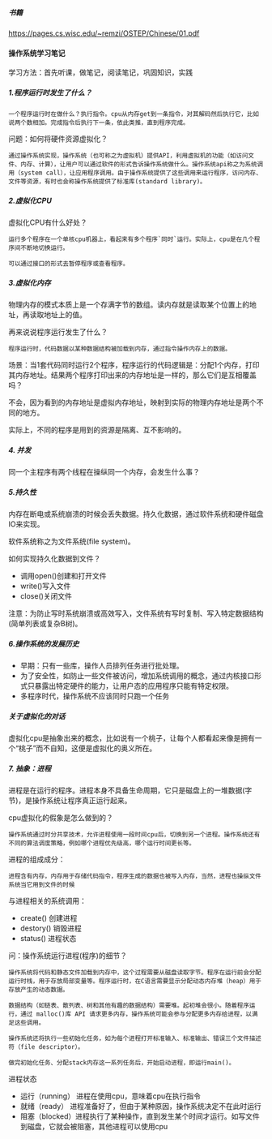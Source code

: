 ##### 书籍
https://pages.cs.wisc.edu/~remzi/OSTEP/Chinese/01.pdf

#### 操作系统学习笔记
学习方法：首先听课，做笔记，阅读笔记，巩固知识，实践

##### 1.程序运行时发生了什么？
```
一个程序运行时在做什么？执行指令。cpu从内存get到一条指令，对其解码然后执行它，比如说两个数相加。完成指令后执行下一条，依此类推，直到程序完成。
```

问题：如何将硬件资源虚拟化？
```
通过操作系统实现，操作系统（也可称之为虚拟机）提供API，利用虚拟机的功能（如访问文件、内存、计算），让用户可以通过软件的形式告诉操作系统做什么。操作系统api称之为系统调用（system call），让应用程序调用。由于操作系统提供了这些调用来运行程序，访问内存、文件等资源，有时也会称操作系统提供了标准库(standard library)。
```
##### 2.虚拟化CPU
虚拟化CPU有什么好处？
```
运行多个程序在一个单核cpu机器上，看起来有多个程序`同时`运行。实际上，cpu是在几个程序间不断地切换运行。

可以通过接口的形式去暂停程序或查看程序。
```
##### 3.虚拟化内存
物理内存的模式本质上是一个存满字节的数组。读内存就是读取某个位置上的地址，再读取地址上的值。

再来说说程序运行发生了什么？
```
程序运行时，代码数据以某种数据结构被加载到内存，通过指令操作内存上的数据。
```

场景：当1套代码同时运行2个程序，程序运行的代码逻辑是：分配1个内存，打印其内存地址。结果两个程序打印出来的内存地址是一样的，那么它们是互相覆盖吗？

不会，因为看到的内存地址是虚拟内存地址，映射到实际的物理内存地址是两个不同的地方。

实际上，不同的程序是用到的资源是隔离、互不影响的。

##### 4. 并发
同一个主程序有两个线程在操纵同一个内存，会发生什么事？

##### 5.持久性
内存在断电或系统崩溃的时候会丢失数据。持久化数据，通过软件系统和硬件磁盘IO来实现。

软件系统称之为文件系统(file system)。

如何实现持久化数据到文件？
- 调用open()创建和打开文件
- write()写入文件
- close()关闭文件

注意：为防止写时系统崩溃或高效写入，文件系统有写时复制、写入特定数据结构(简单列表或复杂B树)。

##### 6.操作系统的发展历史
- 早期：只有一些库，操作人员排列任务进行批处理。
- 为了安全性，如防止一些文件被访问，增加系统调用的概念，通过内核接口形式只暴露出特定硬件的能力，让用户态的应用程序只能有特定权限。
- 多程序时代，操作系统不应该同时只跑一个任务

##### 关于虚拟化的对话
虚拟化cpu是抽象出来的概念，比如说有一个桃子，让每个人都看起来像是拥有一个“桃子”而不自知，这便是虚拟化的奥义所在。

##### 7. 抽象：进程
进程是在运行的程序。进程本身不具备生命周期，它只是磁盘上的一堆数据(字节)，是操作系统让程序真正运行起来。

cpu虚拟化的假象是怎么做到的？
```
操作系统通过时分共享技术，允许进程使用一段时间cpu后，切换到另一个进程。操作系统还有不同的算法调度策略，例如哪个进程优先级高，哪个运行时间更长等。
```

进程的组成成分：
```
进程含有内存，内存用于存储代码指令，程序生成的数据也被写入内存，当然，进程也操纵文件系统当它用到文件的时候
```

与进程相关的系统调用：
- create() 创建进程
- destory() 销毁进程
- status() 进程状态

问：操作系统运行进程(程序)的细节？
```
操作系统将代码和静态文件加载到内存中，这个过程需要从磁盘读取字节。程序在运行前会分配运行时栈，用于存放局部变量等。程序运行时，在C语言需要显示分配动态内存堆（heap）用于存放产生的动态数据。

数据结构（如链表、散列表、树和其他有趣的数据结构）需要堆。起初堆会很小。随着程序运行，通过 malloc()库 API 请求更多内存，操作系统可能会参与分配更多内存给进程，以满足这些调用。

操作系统还将执行一些初始化任务，如为每个进程打开标准输入、标准输出、错误三个文件描述符（file descriptor）。

做完初始化任务、分配stack内存这一系列任务后，开始启动进程，即运行main()。
```

进程状态
- 运行（running） 进程在使用cpu，意味着cpu在执行指令
- 就绪（ready） 进程准备好了，但由于某种原因，操作系统决定不在此时运行
- 阻塞（blocked）进程执行了某种操作，直到发生某个时间才运行。如写文件到磁盘，它就会被阻塞，其他进程可以使用cpu